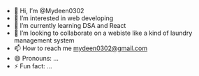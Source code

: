 - 👋 Hi, I’m @Mydeen0302
- 👀 I’m interested in web developing
- 🌱 I’m currently learning DSA and React 
- 💞️ I’m looking to collaborate on a webiste like a kind of laundry management system
- 📫 How to reach me mydeen0302@gmail.com
- 😄 Pronouns: ...
- ⚡ Fun fact: ...

<!---
Mydeen0302/Mydeen0302 is a ✨ special ✨ repository because its `README.md` (this file) appears on your GitHub profile.
You can click the Preview link to take a look at your changes.
--->
